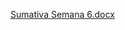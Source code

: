 [Sumativa Semana 6.docx](https://github.com/user-attachments/files/22585498/Sumativa.Semana.6.docx)
